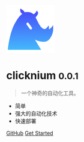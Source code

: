<!-- _coverpage.md -->

![logo](icon.png)

# clicknium <small>0.0.1</small>

> 一个神奇的自动化工具。

- 简单
- 强大的自动化技术
- 快速部署

[GitHub](https://github.com/k-saihua/clicknium-docs-test)
[Get Started](./doc/api/doc.md)